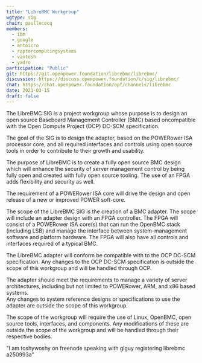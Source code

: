 ```yaml
---
title: "LibreBMC Workgroup"
wgtype: sig
chair: paullecocq
members:
  - ibm
  - google
  - antmicro
  - raptorcomputingsystems
  - vantosh
  - yadro
participation: "Public"
git: https://git.openpower.foundation/librebmc/librebmc/
discussion: https://discuss.openpower.foundation/c/sig/librebmc/
chat: https://chat.openpower.foundation/opf/channels/librebmc
date: 2021-03-15
draft: false
---
```


The LibreBMC SIG is a project workgroup whose purpose is to design an open source Baseboard Management Controller (BMC)
based oncompatible with the Open Compute Project (OCP) DC-SCM specification.  

The goal of the SIG is to design the adapter, based on the POWERower ISA processor core,
and all required interfaces and controls using open source tools in order to contribute to their growth and usability.  

The purpose of LibreBMC is to create a fully open source BMC design which will enhance the security of server management control
by being fully open and created with fully open source tooling.  The use of an FPGA adds flexibility and security as well.  

The requirement of a POWERower ISA core will drive the design and open release of a new or improved POWER soft-core.  

The scope of the LibreBMC SIG is the creation of a BMC adapter.
The scope will include an adapter design with an FPGA controller.
The FPGA will consist of a POWERower ISA core(s) that can run the OpenBMC stack (including LSB) and
manage the interface between system-management software and platform hardware.
The FPGA will also have all controls and interfaces required of a typical BMC.  

The LibreBMC adapter will conform be compatible with to the OCP DC-SCM specification.
Any changes to the OCP DC-SCM specification is outside the scope of this workgroup and will be handled through OCP.  

The adapter should meet the requirements to manage a variety of server architectures,
including but not limited to POWERower, ARM, and x86 based systems.  
Any changes to system reference designs or specifications to use the adapter are outside the scope of this workgroup.  

The scope of the workgroup will require the use of Linux, OpenBMC, open source tools, interfaces, and components.
Any modifications of these are outside the scope of the workgroup and will be handled through their respective bodies.  


"I am toshywoshy on freenode speaking with glguy registering librebmc a250993a"  
